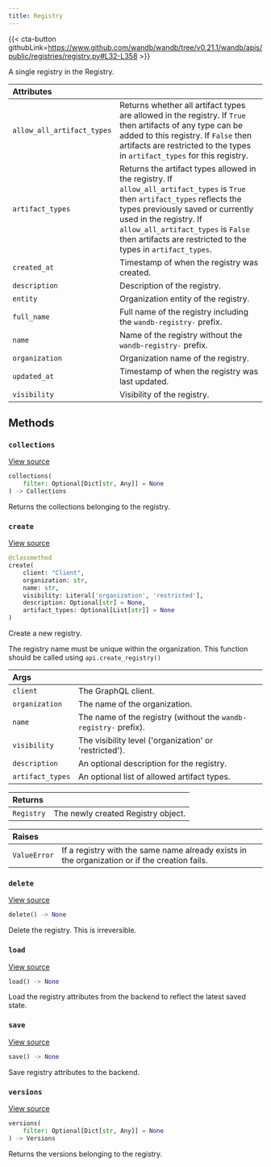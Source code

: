 ```yaml
---
title: Registry
---
```


{{< cta-button githubLink=https://www.github.com/wandb/wandb/tree/v0.21.1/wandb/apis/public/registries/registry.py#L32-L358 >}}

A single registry in the Registry.

| Attributes |  |
| :--- | :--- |
|  `allow_all_artifact_types` |  Returns whether all artifact types are allowed in the registry. If `True` then artifacts of any type can be added to this registry. If `False` then artifacts are restricted to the types in `artifact_types` for this registry. |
|  `artifact_types` |  Returns the artifact types allowed in the registry. If `allow_all_artifact_types` is `True` then `artifact_types` reflects the types previously saved or currently used in the registry. If `allow_all_artifact_types` is `False` then artifacts are restricted to the types in `artifact_types`. |
|  `created_at` |  Timestamp of when the registry was created. |
|  `description` |  Description of the registry. |
|  `entity` |  Organization entity of the registry. |
|  `full_name` |  Full name of the registry including the `wandb-registry-` prefix. |
|  `name` |  Name of the registry without the `wandb-registry-` prefix. |
|  `organization` |  Organization name of the registry. |
|  `updated_at` |  Timestamp of when the registry was last updated. |
|  `visibility` |  Visibility of the registry. |

## Methods

### `collections`

[View source](https://www.github.com/wandb/wandb/tree/v0.21.1/wandb/apis/public/registries/registry.py#L180-L185)

```python
collections(
    filter: Optional[Dict[str, Any]] = None
) -> Collections
```

Returns the collections belonging to the registry.

### `create`

[View source](https://www.github.com/wandb/wandb/tree/v0.21.1/wandb/apis/public/registries/registry.py#L194-L257)

```python
@classmethod
create(
    client: "Client",
    organization: str,
    name: str,
    visibility: Literal['organization', 'restricted'],
    description: Optional[str] = None,
    artifact_types: Optional[List[str]] = None
)
```

Create a new registry.

The registry name must be unique within the organization.
This function should be called using `api.create_registry()`

| Args |  |
| :--- | :--- |
|  `client` |  The GraphQL client. |
|  `organization` |  The name of the organization. |
|  `name` |  The name of the registry (without the `wandb-registry-` prefix). |
|  `visibility` |  The visibility level ('organization' or 'restricted'). |
|  `description` |  An optional description for the registry. |
|  `artifact_types` |  An optional list of allowed artifact types. |

| Returns |  |
| :--- | :--- |
|  `Registry` |  The newly created Registry object. |

| Raises |  |
| :--- | :--- |
|  `ValueError` |  If a registry with the same name already exists in the organization or if the creation fails. |

### `delete`

[View source](https://www.github.com/wandb/wandb/tree/v0.21.1/wandb/apis/public/registries/registry.py#L259-L273)

```python
delete() -> None
```

Delete the registry. This is irreversible.

### `load`

[View source](https://www.github.com/wandb/wandb/tree/v0.21.1/wandb/apis/public/registries/registry.py#L275-L296)

```python
load() -> None
```

Load the registry attributes from the backend to reflect the latest saved state.

### `save`

[View source](https://www.github.com/wandb/wandb/tree/v0.21.1/wandb/apis/public/registries/registry.py#L298-L354)

```python
save() -> None
```

Save registry attributes to the backend.

### `versions`

[View source](https://www.github.com/wandb/wandb/tree/v0.21.1/wandb/apis/public/registries/registry.py#L187-L192)

```python
versions(
    filter: Optional[Dict[str, Any]] = None
) -> Versions
```

Returns the versions belonging to the registry.
